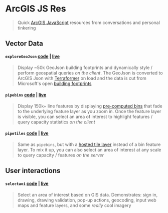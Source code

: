 # ArcGIS JS Res

> Quick [ArcGIS JavaScript](https://developers.arcgis.com/javascript/) resources from conversations and personal tinkering

## Vector Data

#### `exploreGeoJson` [code](/exploreGeoJson.html) | [live](https://mpayson.github.io/arcgis-js-res/exploreGeoJson.html)

> Display ~50k GeoJson building footprints and dynamically style / perform geospatial queries _on the client_. The GeoJson is converted to ArcGIS Json with [Terraformer](http://terraformer.io/arcgis-parser/) on load and the data is cut from Microsoft's open [building footprints](https://github.com/Microsoft/USBuildingFootprints)

#### `pipebins` [code](/pipebins.html) | [live](https://mpayson.github.io/arcgis-js-res/pipebins.html)

> Display 150k+ line features by displaying [pre-computed bins](https://doc.arcgis.com/en/arcgis-online/analyze/summarize-within.htm) that fade to the underlying feature layer as you zoom in. Once the feature layer is visible, you can select an area of interest to highlight features / query capacity statistics _on the client_

#### `pipetiles` [code](/pipetiles.html) | [live](https://mpayson.github.io/arcgis-js-res/pipetiles.html)

> Same as `pipebins`, but with a [hosted tile layer](https://doc.arcgis.com/en/arcgis-online/manage-data/publish-tiles-from-features.htm) instead of a bin feature layer. To mix it up, you can also select an area of interest at any scale to query capacity / features _on the server_

## User interactions

#### `selectaoi` [code](/selectaoi.html) | [live](https://mpayson.github.io/arcgis-js-res/selectaoi.html)
> Select an area of interest based on GIS data. Demonstrates: sign in, drawing, drawing validation, pop-up actions, geocoding, input web maps and feature layers, and some _really_ cool imagery